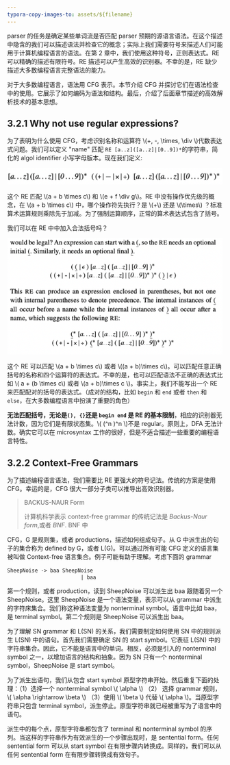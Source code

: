 ```yaml
---
typora-copy-images-to: assets/${filename}
---
```


parser 的任务是确定某些单词流是否匹配 parser 预期的源语言语法。在这个描述中隐含的我们可以描述语法并检查它的概念；实际上我们需要符号来描述人们可能用于计算机编程语言的语法。在第 2 章中，我们使用这种符号，正则表达式。RE 可以精确的描述有限符号。RE 描述可以产生高效的识别器。不幸的是，RE 缺少描述大多数编程语言完整语法的能力。

对于大多数编程语言，语法用 CFG 表示。本节介绍 CFG 并探讨它们在语法检查中的使用。它展示了如何编码为语法和结构。最后，介绍了后面章节描述的高效解析技术的基本思想。

## 3.2.1 Why not use regular expressions?

为了表明为什么使用 CFG，考虑识别名称和运算符 \\(+, -, \times, \div \\)代数表达式问题。我们可以定义 "name" 匹配 `RE [a..z]([a..z]|[0..9])*`的字符串，简化的 algol identifier 小写字母版本。现在我们定义: 

![image-20221025100551421](assets/3.2.expressing_syntax/image-20221025100551421.png)

这个 RE 匹配 \\(a + b \times c\\) 和 \\(e + f \div g\\)。RE 中没有操作优先级的概念，在 \\(a + b \times c\\) 中，哪个操作符先执行？是 \\(+\\) 还是 \\(\times\\) ？标准算术运算规则乘除先于加减。为了强制运算顺序，正常的算术表达式包含了括号。

我们可以在 RE 中中加入合法括号吗？

![image-20221024182027103](assets/3.2.expressing_syntax/image-20221024182027103.png)

这个 RE 可以匹配 \\(a + b \times c\\) 或者 \\((a + b)\times c\\)。可以匹配任意正确括号的名称和四个运算符的表达式。不幸的是，也可以匹配语法不正确的表达式比如 \\( a + (b \times c\\) 或者 \\(a + b)\times c \\)。事实上，我们不能写出一个 RE 来匹配配对的括号的表达式。（成对的结构，比如 `begin` 和 `end` 或者 `then` 和 `else`，在大多数编程语言中扮演了重要的角色）

**无法匹配括号，无论是`(), {}`还是 `begin end` 是 RE 的基本限制**，相应的识别器无法计数，因为它们是有限状态集。\\( (^n )^n \\)不是 regular。原则上，DFA 无法计数。确实它可以在 microsyntax 工作的很好，但是不适合描述一些重要的编程语言特性。

## 3.2.2 Context-Free Grammars

为了描述编程语言语法，我们需要比 RE 更强大的符号记法。传统的方案是使用 CFG。幸运的是，CFG 很大一部分子类可以推导出高效识别器。

> BACKUS-NAUR Form
>
> 计算机科学表示 context-free grammar 的传统记法是 *Backus-Naur form*,或者 *BNF*. BNF 中

CFG，G 是规则集，或者 productions，描述如何组成句子。从 G 中派生出的句子的集合称为 defined by G，或者 L(G)。可以通过所有可能 CFG 定义的语言集被叫做 Context-free 语言集合。例子可能有助于理解。考虑下面的 grammar

```
SheepNoise -> baa SheepNoise
						| baa
```

第一个规则，或者 production，读到 SheepNoise 可以派生出 baa 跟随着另一个 SheepNoise。这里 SheepNoise 是一个语法变量，表示可以从 grammar 中派生的字符床集合。我们称这种语法变量为 nonterminal symbol。语言中比如 baa，是 terminal symbol。第二个规则是 SheepNoise 可以派生出 baa。

为了理解 SN grammar 和 L(SN) 的关系，我们需要制定如何使用 SN 中的规则派生 L(SN) 中的语句。首先我们需要确定 SN 的 start symbol。它表征 L(SN) 中的字符串集合。因此，它不能是语言中的单词。相反，必须是引入的 nonterminal symbol 之一，以增加语言的结构和抽象。因为 SN 只有一个 nonterminal symbol，SheepNoise 是 start symbol。

为了派生出语句，我们从包含 start symbol 原型字符串开始。然后重复下面的处理：（1）选择一个 nonterminal symbol \\( \alpha \\) （2） 选择 grammar 规则，\\( \alpha \rightarrow \beta \\) （3）使用 \\( \beta \\) 代替 \\( \alpha \\)。当原型字符串只包含 terminal symbol，派生停止。原型字符串就已经被重写为了语言中的语句。

派生中的每个点，原型字符串都包含了 terminal 和 nonterminal symbol 的序列。当这样的字符串作为有效派生的一个步骤出现时，是 sentential form。任何 sentential form 可以从 start symbol 在有限步骤内转换成。同样的，我们可以从任何 sentential form 在有限步骤转换成有效句子。
